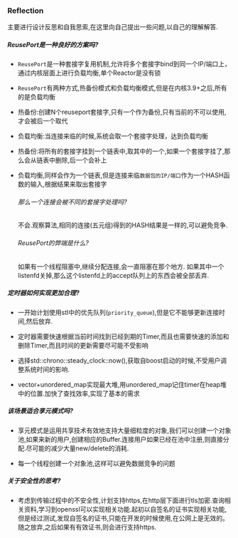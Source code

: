 ### Reflection

主要进行设计反思和自我思索,在这里向自己提出一些问题,以自己的理解解答.

##### ReusePort是一种良好的方案吗?

- `ReusePort`是一种套接字复用机制,允许将多个套接字bind到同一个IP/端口上，通过内核层面上进行负载均衡,单个Reactor是没有锁

- `ReusePort`有两种方式,热备份模式和负载均衡模式,但是在内核3.9+之后,所有的是负载均衡

- 热备份:创建N个reuseport套接字,只有一个作为备份,只有当前的不可以使用,才会被后一个取代

- 负载均衡:当连接来临的时候,系统会取一个套接字处理，达到负载均衡

- 热备份:将所有的套接字挂到一个链表中,取其中的一个,如果一个套接字挂了,那么会从链表中删除,后一个会补上

- 负载均衡,同样会作为一个链表,但是连接来临`数据包的IP/端口`作为一个HASH函数的输入,根据结果来取出套接字

  ###### 那么一个连接会被不同的套接字处理吗?

  不会.观察算法,相同的连接(五元组)得到的HASH结果是一样的,可以避免竞争.

  ###### ReusePort的弊端是什么?

  如果有一个线程阻塞中,继续分配连接,会一直阻塞在那个地方. 如果其中一个listenfd关掉,那么这个listenfd上的accept队列上的东西会被全部丢弃.

##### 定时器如何实现更加合理?

- 一开始计划使用stl中的优先队列(`priority_queue`),但是它不能够更新连接时间,然后放弃.

- 定时器需要快速根据当前时间找到已经到期的Timer,而且也需要快速的添加和删除Timer,而且时间的更新需要尽可能不受影响

- 选择std::chrono::steady_clock::now(),获取自boost启动的时候,不受用户调整系统时间的影响.

- vector+unordered_map实现最大堆,用unordered_map记住timer在heap堆中的位置.加快了查找效率,实现了基本的需求

  

##### 该场景适合享元模式吗?

- 享元模式是运用共享技术有效地支持大量细粒度的对象,我们可以创建一个对象池,如果来新的用户,创建相应的Buffer.连接用户如果已经在池中注册,则直接分配.尽可能的减少大量new/delete的消耗.

- 每一个线程创建一个对象池,这样可以避免数据竞争的问题

##### 关于安全性的思考?

- 考虑到传输过程中的不安全性,计划支持https,在http层下面进行tls加密.查询相关资料,学习到openssl可以实现相关功能.起初以自签名的证书实现相关功能,但是经过测试,发现自签名的证书,只能在开发的时候使用,在公网上是无效的。随之放弃,之后如果有有效证书,则会进行支持https.


  



































